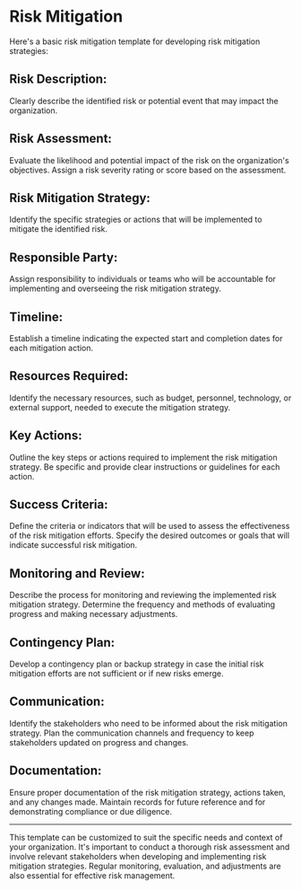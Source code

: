 # Risk Mitigation
Here's a basic risk mitigation template for developing risk mitigation strategies:

## Risk Description:

Clearly describe the identified risk or potential event that may impact the organization.
## Risk Assessment:

Evaluate the likelihood and potential impact of the risk on the organization's objectives.
Assign a risk severity rating or score based on the assessment.
## Risk Mitigation Strategy:

Identify the specific strategies or actions that will be implemented to mitigate the identified risk.
## Responsible Party:

Assign responsibility to individuals or teams who will be accountable for implementing and overseeing the risk mitigation strategy.
## Timeline:

Establish a timeline indicating the expected start and completion dates for each mitigation action.
## Resources Required:

Identify the necessary resources, such as budget, personnel, technology, or external support, needed to execute the mitigation strategy.
## Key Actions:

Outline the key steps or actions required to implement the risk mitigation strategy.
Be specific and provide clear instructions or guidelines for each action.
## Success Criteria:

Define the criteria or indicators that will be used to assess the effectiveness of the risk mitigation efforts.
Specify the desired outcomes or goals that will indicate successful risk mitigation.
## Monitoring and Review:

Describe the process for monitoring and reviewing the implemented risk mitigation strategy.
Determine the frequency and methods of evaluating progress and making necessary adjustments.
## Contingency Plan:

Develop a contingency plan or backup strategy in case the initial risk mitigation efforts are not sufficient or if new risks emerge.
## Communication:

Identify the stakeholders who need to be informed about the risk mitigation strategy.
Plan the communication channels and frequency to keep stakeholders updated on progress and changes.
## Documentation:

Ensure proper documentation of the risk mitigation strategy, actions taken, and any changes made.
Maintain records for future reference and for demonstrating compliance or due diligence.

<hr>

This template can be customized to suit the specific needs and context of your organization. It's important to conduct a thorough risk assessment and involve relevant stakeholders when developing and implementing risk mitigation strategies. Regular monitoring, evaluation, and adjustments are also essential for effective risk management.
